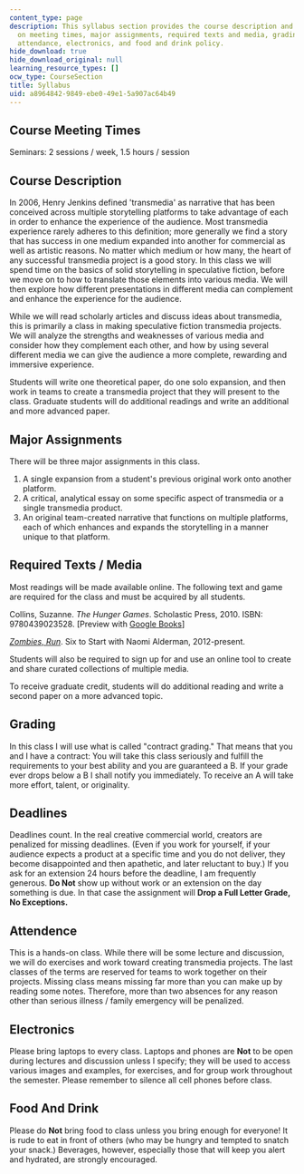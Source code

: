 ```yaml
---
content_type: page
description: This syllabus section provides the course description and information
  on meeting times, major assignments, required texts and media, grading, deadlines,
  attendance, electronics, and food and drink policy.
hide_download: true
hide_download_original: null
learning_resource_types: []
ocw_type: CourseSection
title: Syllabus
uid: a8964842-9849-ebe0-49e1-5a907ac64b49
---
```


Course Meeting Times
--------------------

Seminars: 2 sessions / week, 1.5 hours / session

Course Description
------------------

In 2006, Henry Jenkins defined 'transmedia' as narrative that has been conceived across multiple storytelling platforms to take advantage of each in order to enhance the experience of the audience. Most transmedia experience rarely adheres to this definition; more generally we find a story that has success in one medium expanded into another for commercial as well as artistic reasons. No matter which medium or how many, the heart of any successful transmedia project is a good story. In this class we will spend time on the basics of solid storytelling in speculative fiction, before we move on to how to translate those elements into various media. We will then explore how different presentations in different media can complement and enhance the experience for the audience.

While we will read scholarly articles and discuss ideas about transmedia, this is primarily a class in making speculative fiction transmedia projects. We will analyze the strengths and weaknesses of various media and consider how they complement each other, and how by using several different media we can give the audience a more complete, rewarding and immersive experience.

Students will write one theoretical paper, do one solo expansion, and then work in teams to create a transmedia project that they will present to the class. Graduate students will do additional readings and write an additional and more advanced paper.

Major Assignments
-----------------

There will be three major assignments in this class.

1.  A single expansion from a student's previous original work onto another platform.
2.  A critical, analytical essay on some specific aspect of transmedia or a single transmedia product.
3.  An original team-created narrative that functions on multiple platforms, each of which enhances and expands the storytelling in a manner unique to that platform.

Required Texts / Media
----------------------

Most readings will be made available online. The following text and game are required for the class and must be acquired by all students.

Collins, Suzanne. _The Hunger Games_. Scholastic Press, 2010. ISBN: 9780439023528. \[Preview with [Google Books](http://books.google.com/books?id=hlb_sM1AN0gC&printsec=frontcover)\]

[_Zombies, Run_](https://www.zombiesrungame.com/). Six to Start with Naomi Alderman, 2012-present.

Students will also be required to sign up for and use an online tool to create and share curated collections of multiple media.

To receive graduate credit, students will do additional reading and write a second paper on a more advanced topic.

Grading
-------

In this class I will use what is called "contract grading." That means that you and I have a contract: You will take this class seriously and fulfill the requirements to your best ability and you are guaranteed a B. If your grade ever drops below a B I shall notify you immediately. To receive an A will take more effort, talent, or originality.

Deadlines
---------

Deadlines count. In the real creative commercial world, creators are penalized for missing deadlines. (Even if you work for yourself, if your audience expects a product at a specific time and you do not deliver, they become disappointed and then apathetic, and later reluctant to buy.) If you ask for an extension 24 hours before the deadline, I am frequently generous. **Do Not** show up without work or an extension on the day something is due. In that case the assignment will **Drop a Full Letter Grade, No Exceptions.**

Attendence
----------

This is a hands-on class. While there will be some lecture and discussion, we will do exercises and work toward creating transmedia projects. The last classes of the terms are reserved for teams to work together on their projects. Missing class means missing far more than you can make up by reading some notes. Therefore, more than two absences for any reason other than serious illness / family emergency will be penalized.

Electronics
-----------

Please bring laptops to every class. Laptops and phones are **Not** to be open during lectures and discussion unless I specify; they will be used to access various images and examples, for exercises, and for group work throughout the semester. Please remember to silence all cell phones before class.

Food And Drink
--------------

Please do **Not** bring food to class unless you bring enough for everyone! It is rude to eat in front of others (who may be hungry and tempted to snatch your snack.) Beverages, however, especially those that will keep you alert and hydrated, are strongly encouraged.